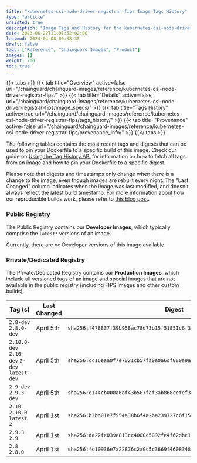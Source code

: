 ```yaml
---
title: "kubernetes-csi-node-driver-registrar-fips Image Tags History"
type: "article"
unlisted: true
description: "Image Tags and History for the kubernetes-csi-node-driver-registrar-fips Chainguard Image"
date: 2023-06-22T11:07:52+02:00
lastmod: 2024-04-08 00:38:35
draft: false
tags: ["Reference", "Chainguard Images", "Product"]
images: []
weight: 700
toc: true
---
```


{{< tabs >}}
{{< tab title="Overview" active=false url="/chainguard/chainguard-images/reference/kubernetes-csi-node-driver-registrar-fips/" >}}
{{< tab title="Details" active=false url="/chainguard/chainguard-images/reference/kubernetes-csi-node-driver-registrar-fips/image_specs/" >}}
{{< tab title="Tags History" active=true url="/chainguard/chainguard-images/reference/kubernetes-csi-node-driver-registrar-fips/tags_history/" >}}
{{< tab title="Provenance" active=false url="/chainguard/chainguard-images/reference/kubernetes-csi-node-driver-registrar-fips/provenance_info/" >}}
{{</ tabs >}}

The following tables contains the most recent tags and digests that can be used to pin your Dockerfile to a specific build of this image. Check our guide on [Using the Tag History API](/chainguard/chainguard-images/using-the-tag-history-api/) for information on how to fetch all tags from an image and how to pin your Dockerfile to a specific digest.

Please note that digests and timestamps only change when there is a change to the image, even though images are rebuilt every night. The "Last Changed" column indicates when the image was last modified, and doesn't always reflect the latest build timestamp. For more information about how our reproducible builds work, please refer to [this blog post](https://www.chainguard.dev/unchained/reproducing-chainguards-reproducible-image-builds).

### Public Registry
The Public Registry contains our **Developer Images**, which typically comprise the `latest*` versions of an image.

Currently, there are no Developer versions of this image available.

### Private/Dedicated Registry
The Private/Dedicated Registry contains our **Production Images**, which include all versioned tags of an image and special images that are not available in the public registry (including FIPS images and other custom builds).

| Tag (s)                                       | Last Changed | Digest                                                                    |
|-----------------------------------------------|--------------|---------------------------------------------------------------------------|
|  `2.8-dev` `2.8.0-dev`                        | April 5th    | `sha256:f478837f39b958ac78d73b15f51851c6f3f3574ccf12c29cd03f2321018b016c` |
|  `2.10.0-dev` `2.10-dev` `2-dev` `latest-dev` | April 5th    | `sha256:cc16eaa0f7e7021cb57fa0a0a6df080a9a01c2920f84f709aa010f6798d2862c` |
|  `2.9-dev` `2.9.3-dev`                        | April 5th    | `sha256:e144cb000a6af43b587faf3ab868ccfef349ace34ca3b9b682168376b2aac782` |
|  `2.10` `2.10.0` `latest` `2`                 | April 1st    | `sha256:b3bd01e7f954e38b6f4a2ba239727c6f15f2135a583eb410841a7ddb955a4560` |
|  `2.9.3` `2.9`                                | April 1st    | `sha256:da22fe039e813cc4000c5092fe4f62dbc1bf00d2139444252b8ca80c86ece18c` |
|  `2.8` `2.8.0`                                | April 1st    | `sha256:fc10936e7a22876c2a0c5c3669f46083483824595e9ab73063a01bd6c56f3fae` |

